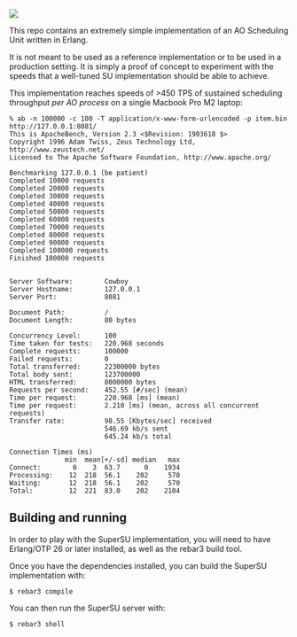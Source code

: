 <img src="https://arweave.net/98HJVdGhoEWZ-Sv0OcqJZuI1lZ8qp4mAu-9dy1lh6zo" />

This repo contains an extremely simple implementation of an AO Scheduling Unit written in Erlang.

It is not meant to be used as a reference implementation or to be used in a production setting. It is simply a proof of concept to experiment with the speeds that a well-tuned SU implementation should be able to achieve.

This implementation reaches speeds of >450 TPS of sustained scheduling throughput _per AO process_ on a single Macbook Pro M2 laptop:

```
% ab -n 100000 -c 100 -T application/x-www-form-urlencoded -p item.bin http://127.0.0.1:8081/
This is ApacheBench, Version 2.3 <$Revision: 1903618 $>
Copyright 1996 Adam Twiss, Zeus Technology Ltd, http://www.zeustech.net/
Licensed to The Apache Software Foundation, http://www.apache.org/

Benchmarking 127.0.0.1 (be patient)
Completed 10000 requests
Completed 20000 requests
Completed 30000 requests
Completed 40000 requests
Completed 50000 requests
Completed 60000 requests
Completed 70000 requests
Completed 80000 requests
Completed 90000 requests
Completed 100000 requests
Finished 100000 requests


Server Software:        Cowboy
Server Hostname:        127.0.0.1
Server Port:            8081

Document Path:          /
Document Length:        80 bytes

Concurrency Level:      100
Time taken for tests:   220.968 seconds
Complete requests:      100000
Failed requests:        0
Total transferred:      22300000 bytes
Total body sent:        123700000
HTML transferred:       8000000 bytes
Requests per second:    452.55 [#/sec] (mean)
Time per request:       220.968 [ms] (mean)
Time per request:       2.210 [ms] (mean, across all concurrent requests)
Transfer rate:          98.55 [Kbytes/sec] received
                        546.69 kb/s sent
                        645.24 kb/s total

Connection Times (ms)
              min  mean[+/-sd] median   max
Connect:        0    3  63.7      0    1934
Processing:    12  218  56.1    202     570
Waiting:       12  218  56.1    202     570
Total:         12  221  83.0    202    2104
```

## Building and running

In order to play with the SuperSU implementation, you will need to have Erlang/OTP 26 or later installed, as well as the rebar3 build tool.

Once you have the dependencies installed, you can build the SuperSU implementation with:

    $ rebar3 compile

You can then run the SuperSU server with:

    $ rebar3 shell
